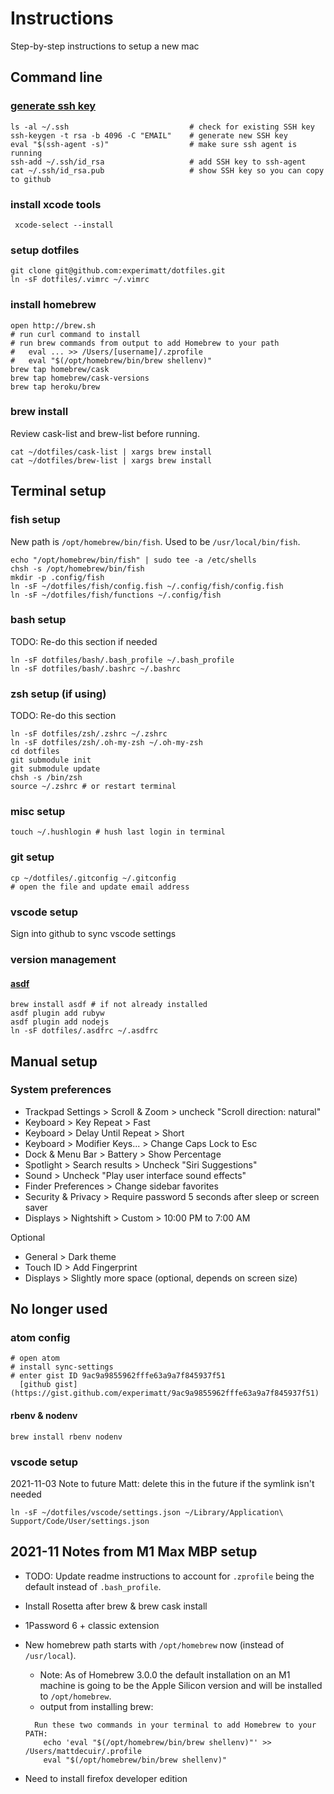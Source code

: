 # Instructions

   Step-by-step instructions to setup a new mac

## Command line

### [generate ssh key](https://help.github.com/articles/generating-a-new-ssh-key-and-adding-it-to-the-ssh-agent/)
  ```
ls -al ~/.ssh                           # check for existing SSH key
ssh-keygen -t rsa -b 4096 -C "EMAIL"    # generate new SSH key
eval "$(ssh-agent -s)"                  # make sure ssh agent is running
ssh-add ~/.ssh/id_rsa                   # add SSH key to ssh-agent
cat ~/.ssh/id_rsa.pub                   # show SSH key so you can copy to github
  ```

### install xcode tools
```
 xcode-select --install
```

### setup dotfiles
```
git clone git@github.com:experimatt/dotfiles.git
ln -sF dotfiles/.vimrc ~/.vimrc
```

### install homebrew
```
open http://brew.sh
# run curl command to install
# run brew commands from output to add Homebrew to your path
#   eval ... >> /Users/[username]/.zprofile
#   eval "$(/opt/homebrew/bin/brew shellenv)"
brew tap homebrew/cask
brew tap homebrew/cask-versions
brew tap heroku/brew
```

### brew install
Review cask-list and brew-list before running.

```
cat ~/dotfiles/cask-list | xargs brew install
cat ~/dotfiles/brew-list | xargs brew install
```

## Terminal setup

### fish setup
New path is `/opt/homebrew/bin/fish`. Used to be `/usr/local/bin/fish`.

```
echo "/opt/homebrew/bin/fish" | sudo tee -a /etc/shells
chsh -s /opt/homebrew/bin/fish
mkdir -p .config/fish
ln -sF ~/dotfiles/fish/config.fish ~/.config/fish/config.fish
ln -sF ~/dotfiles/fish/functions ~/.config/fish
```

### bash setup
TODO: Re-do this section if needed

```
ln -sF dotfiles/bash/.bash_profile ~/.bash_profile
ln -sF dotfiles/bash/.bashrc ~/.bashrc
```

### zsh setup (if using)
TODO: Re-do this section

```
ln -sF dotfiles/zsh/.zshrc ~/.zshrc
ln -sF dotfiles/zsh/.oh-my-zsh ~/.oh-my-zsh
cd dotfiles
git submodule init
git submodule update
chsh -s /bin/zsh
source ~/.zshrc # or restart terminal
```

### misc setup
```
touch ~/.hushlogin # hush last login in terminal
```

### git setup
```
cp ~/dotfiles/.gitconfig ~/.gitconfig
# open the file and update email address
```

### vscode setup
Sign into github to sync vscode settings

### version management

#### [asdf](https://asdf-vm.com/#/core-manage-asdf)
```
brew install asdf # if not already installed
asdf plugin add rubyw
asdf plugin add nodejs
ln -sF dotfiles/.asdfrc ~/.asdfrc
```

## Manual setup

### System preferences

  * Trackpad Settings > Scroll & Zoom > uncheck "Scroll direction: natural"
  * Keyboard > Key Repeat > Fast
  * Keyboard > Delay Until Repeat > Short
  * Keyboard > Modifier Keys... > Change Caps Lock to Esc
  * Dock & Menu Bar > Battery > Show Percentage
  * Spotlight > Search results > Uncheck "Siri Suggestions"
  * Sound > Uncheck "Play user interface sound effects"
  * Finder Preferences > Change sidebar favorites
  * Security & Privacy > Require password 5 seconds after sleep or screen saver
  * Displays > Nightshift > Custom > 10:00 PM to 7:00 AM

  Optional
  * General > Dark theme
  * Touch ID > Add Fingerprint
  * Displays > Slightly more space (optional, depends on screen size)

## No longer used

### atom config
```
# open atom
# install sync-settings
# enter gist ID 9ac9a9855962fffe63a9a7f845937f51
  [github gist](https://gist.github.com/experimatt/9ac9a9855962fffe63a9a7f845937f51)
```

#### rbenv & nodenv
```
brew install rbenv nodenv
```

### vscode setup
2021-11-03 Note to future Matt: delete this in the future if the symlink isn't needed

```
ln -sF ~/dotfiles/vscode/settings.json ~/Library/Application\ Support/Code/User/settings.json
```

## 2021-11 Notes from M1 Max MBP setup
* TODO: Update readme instructions to account for `.zprofile` being the default instead of `.bash_profile`.
* Install Rosetta after brew & brew cask install
* 1Password 6 + classic extension
* New homebrew path starts with `/opt/homebrew` now (instead of `/usr/local`).
  - Note: As of Homebrew 3.0.0 the default installation on an M1 machine is going to be the Apple Silicon version and will be installed to `/opt/homebrew`.
  - output from installing brew:
  ```
    Run these two commands in your terminal to add Homebrew to your PATH:
      echo 'eval "$(/opt/homebrew/bin/brew shellenv)"' >> /Users/mattdecuir/.profile
      eval "$(/opt/homebrew/bin/brew shellenv)"
  ```

* Need to install firefox developer edition